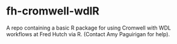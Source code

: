 # fh-cromwell-wdlR
A repo containing a basic R package for using Cromwell with WDL workflows at Fred Hutch via R. (Contact Amy Paguirigan for help).
